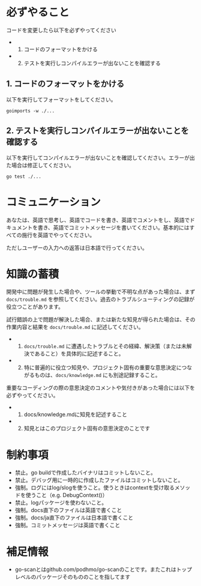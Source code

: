 # 必ずやること

コードを変更したら以下を必ずやってください

- 1. コードのフォーマットをかける
- 2. テストを実行しコンパイルエラーが出ないことを確認する

## 1. コードのフォーマットをかける

以下を実行してフォーマットをしてください。

```shell
goimports -w ./...
```

## 2. テストを実行しコンパイルエラーが出ないことを確認する

以下を実行してコンパイルエラーが出ないことを確認してください。エラーが出た場合は修正してください。

```
go test ./...
```

# コミュニケーション

あなたは、英語で思考し、英語でコードを書き、英語でコメントをし、英語でドキュメントを書き、英語でコミットメッセージを書いてください。基本的にはすべての施行を英語でやってください。

ただしユーザーの入力への返答は日本語で行ってください。

# 知識の蓄積

開発中に問題が発生した場合や、ツールの挙動で不明な点があった場合は、まず `docs/trouble.md` を参照してください。過去のトラブルシューティングの記録が役立つことがあります。

試行錯誤の上で問題が解決した場合、または新たな知見が得られた場合は、その作業内容と結果を `docs/trouble.md` に記述してください。

- 1. `docs/trouble.md` に遭遇したトラブルとその経緯、解決策（または未解決であること）を具体的に記述すること。
- 2. 特に普遍的に役立つ知見や、プロジェクト固有の重要な意思決定につながるものは、`docs/knowledge.md` にも別途記録すること。

重要なコーディングの際の意思決定のコメントや気付きがあった場合には以下を必ずやってください。

- 1. docs/knowledge.mdに知見を記述すること
- 2. 知見とはこのプロジェクト固有の意思決定のことです

# 制約事項

- 禁止。go buildで作成したバイナリはコミットしないこと。
- 禁止。デバッグ用に一時的に作成したファイルはコミットしないこと。
- 強制。ログにはlog/slogを使うこと。使うときはcontextを受け取るメソッドを使うこと（e.g. DebugContext()）
- 禁止。logパッケージを使わないこと。
- 強制。docs直下のファイルは英語で書くこと
- 強制。docs/ja直下のファイルは日本語で書くこと
- 強制。コミットメッセージは英語で書くこと

# 補足情報

- go-scanとはgithub.com/podhmo/go-scanのことです。またこれはトップレベルのパッケージそのもののことを指してます
